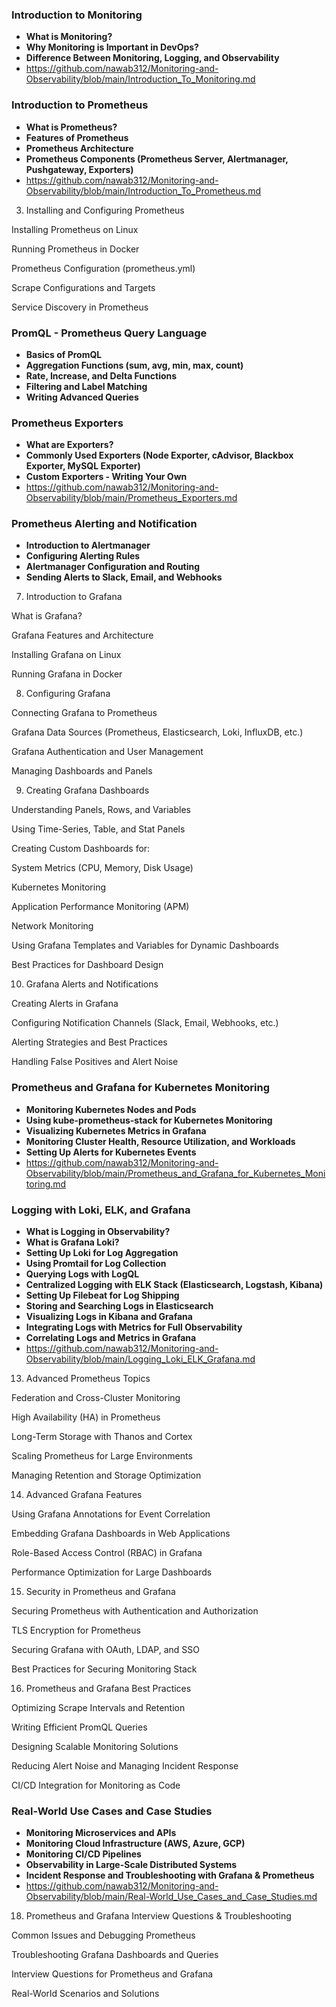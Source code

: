 ### Introduction to Monitoring ###
- **What is Monitoring?**
- **Why Monitoring is Important in DevOps?**
- **Difference Between Monitoring, Logging, and Observability**
- https://github.com/nawab312/Monitoring-and-Observability/blob/main/Introduction_To_Monitoring.md

### Introduction to Prometheus ###
- **What is Prometheus?**
- **Features of Prometheus**
- **Prometheus Architecture**
- **Prometheus Components (Prometheus Server, Alertmanager, Pushgateway, Exporters)**
- https://github.com/nawab312/Monitoring-and-Observability/blob/main/Introduction_To_Prometheus.md

3. Installing and Configuring Prometheus

Installing Prometheus on Linux

Running Prometheus in Docker

Prometheus Configuration (prometheus.yml)

Scrape Configurations and Targets

Service Discovery in Prometheus

### PromQL - Prometheus Query Language ###
- **Basics of PromQL**
- **Aggregation Functions (sum, avg, min, max, count)**
- **Rate, Increase, and Delta Functions**
- **Filtering and Label Matching**
- **Writing Advanced Queries**

### Prometheus Exporters ###
- **What are Exporters?**
- **Commonly Used Exporters (Node Exporter, cAdvisor, Blackbox Exporter, MySQL Exporter)**
- **Custom Exporters - Writing Your Own**
- https://github.com/nawab312/Monitoring-and-Observability/blob/main/Prometheus_Exporters.md

### Prometheus Alerting and Notification ###
- **Introduction to Alertmanager**
- **Configuring Alerting Rules**
- **Alertmanager Configuration and Routing**
- **Sending Alerts to Slack, Email, and Webhooks**

7. Introduction to Grafana

What is Grafana?

Grafana Features and Architecture

Installing Grafana on Linux

Running Grafana in Docker

8. Configuring Grafana

Connecting Grafana to Prometheus

Grafana Data Sources (Prometheus, Elasticsearch, Loki, InfluxDB, etc.)

Grafana Authentication and User Management

Managing Dashboards and Panels

9. Creating Grafana Dashboards

Understanding Panels, Rows, and Variables

Using Time-Series, Table, and Stat Panels

Creating Custom Dashboards for:

System Metrics (CPU, Memory, Disk Usage)

Kubernetes Monitoring

Application Performance Monitoring (APM)

Network Monitoring

Using Grafana Templates and Variables for Dynamic Dashboards

Best Practices for Dashboard Design

10. Grafana Alerts and Notifications

Creating Alerts in Grafana

Configuring Notification Channels (Slack, Email, Webhooks, etc.)

Alerting Strategies and Best Practices

Handling False Positives and Alert Noise

### Prometheus and Grafana for Kubernetes Monitoring ###
- **Monitoring Kubernetes Nodes and Pods**
- **Using kube-prometheus-stack for Kubernetes Monitoring**
- **Visualizing Kubernetes Metrics in Grafana**
- **Monitoring Cluster Health, Resource Utilization, and Workloads**
- **Setting Up Alerts for Kubernetes Events**
- https://github.com/nawab312/Monitoring-and-Observability/blob/main/Prometheus_and_Grafana_for_Kubernetes_Monitoring.md

### Logging with Loki, ELK, and Grafana ###
- **What is Logging in Observability?**
- **What is Grafana Loki?**
- **Setting Up Loki for Log Aggregation**
- **Using Promtail for Log Collection**
- **Querying Logs with LogQL**
- **Centralized Logging with ELK Stack (Elasticsearch, Logstash, Kibana)**
- **Setting Up Filebeat for Log Shipping**
- **Storing and Searching Logs in Elasticsearch**
- **Visualizing Logs in Kibana and Grafana**
- **Integrating Logs with Metrics for Full Observability**
- **Correlating Logs and Metrics in Grafana**
- https://github.com/nawab312/Monitoring-and-Observability/blob/main/Logging_Loki_ELK_Grafana.md

13. Advanced Prometheus Topics

Federation and Cross-Cluster Monitoring

High Availability (HA) in Prometheus

Long-Term Storage with Thanos and Cortex

Scaling Prometheus for Large Environments

Managing Retention and Storage Optimization

14. Advanced Grafana Features

Using Grafana Annotations for Event Correlation

Embedding Grafana Dashboards in Web Applications

Role-Based Access Control (RBAC) in Grafana

Performance Optimization for Large Dashboards

15. Security in Prometheus and Grafana

Securing Prometheus with Authentication and Authorization

TLS Encryption for Prometheus

Securing Grafana with OAuth, LDAP, and SSO

Best Practices for Securing Monitoring Stack

16. Prometheus and Grafana Best Practices

Optimizing Scrape Intervals and Retention

Writing Efficient PromQL Queries

Designing Scalable Monitoring Solutions

Reducing Alert Noise and Managing Incident Response

CI/CD Integration for Monitoring as Code

### Real-World Use Cases and Case Studies ###
- **Monitoring Microservices and APIs**
- **Monitoring Cloud Infrastructure (AWS, Azure, GCP)**
- **Monitoring CI/CD Pipelines**
- **Observability in Large-Scale Distributed Systems**
- **Incident Response and Troubleshooting with Grafana & Prometheus**
- https://github.com/nawab312/Monitoring-and-Observability/blob/main/Real-World_Use_Cases_and_Case_Studies.md

18. Prometheus and Grafana Interview Questions & Troubleshooting

Common Issues and Debugging Prometheus

Troubleshooting Grafana Dashboards and Queries

Interview Questions for Prometheus and Grafana

Real-World Scenarios and Solutions
